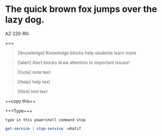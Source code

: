 # The quick brown fox jumps over the lazy dog.

AZ-220-RG

===

>[!knowledge] Knowledge blocks help students learn more

>[!alert] Alert blocks draw attention to important issues! 

>[!note] note text   

>[!help] help text

>[!hint] hint text

++copy this++ 

+++Type+++    

`type in this powershell command stop`

```PowerShell
get-service | stop-service -whatif
```
